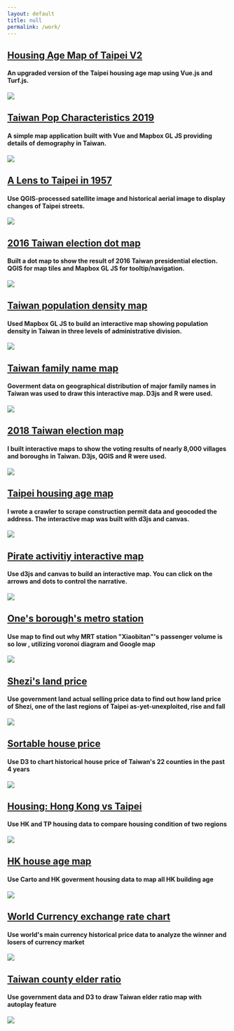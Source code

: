 ```yaml
---
layout: default
title: null
permalink: /work/
---
```


<div class="work-container">
  <div class="work-div">
  <a href='https://imdataman.github.io/taipei-house-age-map-v2/' target="view_window">

  <h2>Housing Age Map of Taipei V2</h2></a>

  <h4>An upgraded version of the Taipei housing age map using Vue.js and Turf.js.</h4>

  <a href="https://imdataman.github.io/taipei-house-age-map-v2/" target="view_window">

  <img class="work-img" src="/images/housing-age-v2.png"></a>

  </div>
  <div class="work-div">
  <a href='https://imdataman.github.io/vue-mapbox-map/' target="view_window">

  <h2>Taiwan Pop Characteristics 2019</h2></a>

  <h4>A simple map application built with Vue and Mapbox GL JS providing details of demography in Taiwan.</h4>

  <a href="https://imdataman.github.io/vue-mapbox-map/" target="view_window">

  <img class="work-img" src="/images/vue-mapbox.gif"></a>

  </div>
  <div class="work-div">
  <a href='https://imdataman.github.io/taipei-map-1957/' target="view_window">

  <h2>A Lens to Taipei in 1957</h2></a>

  <h4>Use QGIS-processed satellite image and historical aerial image to display changes of Taipei streets.</h4>

  <a href="https://imdataman.github.io/taipei-map-1957/" target="view_window">

  <img class="work-img" src="/images/taipei-1957.png"></a>

  </div>
  <div class="work-div">
  <a href='https://imdataman.github.io/tw-election-map/' target="view_window">

  <h2>2016 Taiwan election dot map</h2></a>

  <h4>Built a dot map to show the result of 2016 Taiwan presidential election. QGIS for map tiles and Mapbox GL JS for tooltip/navigation.</h4>

  <a href="https://imdataman.github.io/tw-election-map/" target="view_window">

  <img class="work-img" src="/images/election_2016.png"></a>

  </div>
  <div class="work-div">
  <a href='https://imdataman.github.io/mapbox-density-map/' target="view_window">

  <h2>Taiwan population density map</h2></a>

  <h4>Used Mapbox GL JS to build an interactive map showing population density in Taiwan in three levels of administrative division.</h4>

  <a href="https://imdataman.github.io/mapbox-density-map/" target="view_window">

  <img class="work-img" src="/images/mapbox_map.gif"></a>

  </div>
  <div class="work-div">
  <a href='https://imdataman.github.io/tw-family-names/' target="view_window">

  <h2>Taiwan family name map</h2></a>

  <h4>Goverment data on geographical distribution of major family names in Taiwan was used to draw this interactive map. D3js and R were used.</h4>

  <a href="https://imdataman.github.io/tw-family-names/" target="view_window">

  <img class="work-img" src="/images/family_name.png"></a>

  </div>
  <div class="work-div">
  <a href='https://web.cw.com.tw/election2018/map/' target="view_window">

  <h2>2018 Taiwan election map</h2></a>

  <h4>I built interactive maps to show the voting results of nearly 8,000 villages and boroughs in Taiwan. D3js, QGIS and R were used.</h4>

  <a href="https://web.cw.com.tw/election2018/map/" target="view_window">

  <img class="work-img" src="/images/election_2018.gif"></a>

  </div>
  <div class="work-div">
  <a href='https://imdataman.github.io/taipei-house-age-map/' target="view_window">

  <h2>Taipei housing age map</h2></a>

  <h4>I wrote a crawler to scrape construction permit data and geocoded the address. The interactive map was built with d3js and canvas.</h4>

  <a href="https://imdataman.github.io/taipei-house-age-map/" target="view_window">

  <img class="work-img" src="/images/housing_age.png"></a>

  </div>
  <div class="work-div">
  <a href='https://theinitium.com/project/world-pirate-map-canvas/' target="view_window">

  <h2>Pirate activitiy interactive map</h2></a>

  <h4>Use d3js and canvas to build an interactive map. You can click on the arrows and dots to control the narrative.</h4>

  <a href="https://theinitium.com/project/world-pirate-map-canvas/" target="view_window">

  <img class="work-img" src="/images/pirate.gif"></a>

  </div>
  <div class="work-div">
  <a href='https://www.thenewslens.com/article/32247' target="view_window">

  <h2>One's borough's metro station</h2></a>

  <h4>Use map to find out why MRT station "Xiaobitan"'s passenger volume is so low , utilizing voronoi diagram and Google map</h4>

  <a href="https://www.thenewslens.com/article/32247" target="view_window">

  <img class="work-img" src="/images/捷運站區域.png"></a>

  </div>

  <div class="work-div">
  <a href="https://theinitium.com/article/20161028-taiwan-Shezi/" target="view_window"><h2>Shezi's land price</h2></a>
  <h4>Use government land actual selling price data to find out how land price of Shezi, one of the last regions of Taipei as-yet-unexploited, rise and fall</h4>
  <a href="https://theinitium.com/article/20161028-taiwan-Shezi/" target="view_window"><img class="work-img" src="/images/d53d2eb13ef34327b4ef224c566c5874.jpg"></a>
</div>
  <div class="work-div">
  <a href="https://imdataman.github.io/taiwan-county-elder-sort/" target="view_window"><h2>Sortable house price</h2></a>
  <h4>Use D3 to chart historical house price of Taiwan's 22 counties in the past 4 years</h4>
  <a href="https://imdataman.github.io/taiwan-county-elder-sort/" target="view_window"><img class="work-img" src="/images/ezgif.com-crop.gif"></a>
</div>
  <div class="work-div">
  <a href="http://initiumlab.com/blog/20160803-hk-house-price/" target="view_window"><h2>Housing: Hong Kong vs Taipei</h2></a>
  <h4>Use HK and TP housing data to compare housing condition of two regions</h4>
  <a href="http://initiumlab.com/blog/20160803-hk-house-price/" target="view_window"><img class="work-img" src="/images/港台房價.png"></a>
</div>
  <div class="work-div">
  <a href="http://initiumlab.com/blog/20160725-hk-house-age/" target="view_window"><h2>HK house age map</h2></a>
  <h4>Use Carto and HK goverment housing data to map all HK building age</h4>
  <a href="http://initiumlab.com/blog/20160725-hk-house-age/" target="view_window"><img class="work-img" src="/images/hkhouseage.png"></a>
</div>
  <div class="work-div">
  <a href="http://initiumlab.com/blog/20160708-currency-exchange-rate-trend/" target="view_window"><h2>World Currency exchange rate chart</h2></a>
  <h4>Use world's main currency historical price data to analyze the winner and losers of currency market</h4>
  <a href="http://initiumlab.com/blog/20160708-currency-exchange-rate-trend/" target="view_window"><img class="work-img" src="/images/image1.png"></a>
</div>
  <div class="work-div">
  <a href="https://imdataman.github.io/taiwan-county-elder/" target="view_window"><h2>Taiwan county elder ratio</h2></a>
  <h4>Use government data and D3 to draw Taiwan elder ratio map with autoplay feature</h4>
  <a href="https://imdataman.github.io/taiwan-county-elder/" target="view_window"><img class="work-img" src="/images/taiwanmap-ezgif.com-crop.gif"></a>
</div>
</div>
